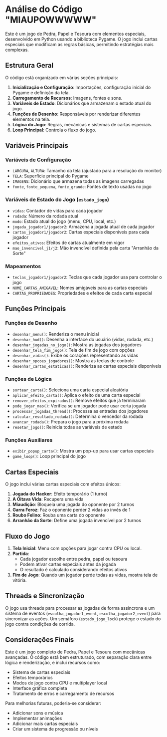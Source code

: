# Análise do Código "MIAUPOWWWWW"

Este é um jogo de Pedra, Papel e Tesoura com elementos especiais, desenvolvido em Python usando a biblioteca Pygame. O jogo inclui cartas especiais que modificam as regras básicas, permitindo estratégias mais complexas.

## Estrutura Geral

O código está organizado em várias seções principais:

1. **Inicialização e Configuração**: Importações, configuração inicial do Pygame e definição da tela.
2. **Carregamento de Recursos**: Imagens, fontes e sons.
3. **Variáveis de Estado**: Dicionários que armazenam o estado atual do jogo.
4. **Funções de Desenho**: Responsáveis por renderizar diferentes elementos na tela.
5. **Lógica do Jogo**: Regras, mecânicas e sistemas de cartas especiais.
6. **Loop Principal**: Controla o fluxo do jogo.

## Variáveis Principais

### Variáveis de Configuração
- `LARGURA`, `ALTURA`: Tamanho da tela (ajustado para a resolução do monitor)
- `TELA`: Superfície principal do Pygame
- `IMAGENS`: Dicionário que armazena todas as imagens carregadas
- `fonte`, `fonte_pequena`, `fonte_grande`: Fontes de texto usadas no jogo

### Variáveis de Estado do Jogo (`estado_jogo`)
- `vidas`: Contador de vidas para cada jogador
- `rodada`: Número da rodada atual
- `modo`: Estado atual do jogo (menu, CPU, local, etc.)
- `jogada_jogador1/jogador2`: Armazena a jogada atual de cada jogador
- `cartas_jogador1/jogador2`: Cartas especiais disponíveis para cada jogador
- `efeitos_ativos`: Efeitos de cartas atualmente em vigor
- `mao_invencivel_j1/j2`: Mão invencível definida pela carta "Arranhão da Sorte"

### Mapeamentos
- `teclas_jogador1/jogador2`: Teclas que cada jogador usa para controlar o jogo
- `NOME_CARTAS_AMIGAVEL`: Nomes amigáveis para as cartas especiais
- `CARTAS_PROPRIEDADES`: Propriedades e efeitos de cada carta especial

## Funções Principais

### Funções de Desenho
- `desenhar_menu()`: Renderiza o menu inicial
- `desenhar_hud()`: Desenha a interface do usuário (vidas, rodada, etc.)
- `desenhar_jogadas_no_jogo()`: Mostra as jogadas dos jogadores
- `desenhar_tela_fim_jogo()`: Tela de fim de jogo com opções
- `desenhar_vidas()`: Exibe os corações representando as vidas
- `desenhar_opcoes_jogadores()`: Mostra as teclas de controle
- `desenhar_cartas_estaticas()`: Renderiza as cartas especiais disponíveis

### Funções de Lógica
- `sortear_carta()`: Seleciona uma carta especial aleatória
- `aplicar_efeito_carta()`: Aplica o efeito de uma carta especial
- `remover_efeitos_expirados()`: Remove efeitos que já terminaram
- `pode_jogar_mao()`: Verifica se um jogador pode usar certa jogada
- `processar_jogadas_thread()`: Processa as entradas dos jogadores
- `calcular_resultado_rodada()`: Determina o vencedor da rodada
- `avancar_rodada()`: Prepara o jogo para a próxima rodada
- `resetar_jogo()`: Reinicia todas as variáveis de estado

### Funções Auxiliares
- `exibir_popup_carta()`: Mostra um pop-up para usar cartas especiais
- `game_loop()`: Loop principal do jogo

## Cartas Especiais

O jogo inclui várias cartas especiais com efeitos únicos:

1. **Jogada do Hacker**: Efeito temporário (1 turno)
2. **A Oitava Vida**: Recupera uma vida
3. **Miaudição**: Bloqueia uma jogada do oponente por 2 turnos
4. **Garra Feroz**: Faz o oponente perder 2 vidas ao invés de 1
5. **Roubo Felino**: Rouba uma carta do oponente
6. **Arranhão da Sorte**: Define uma jogada invencível por 2 turnos

## Fluxo do Jogo

1. **Tela Inicial**: Menu com opções para jogar contra CPU ou local.
2. **Partida**: 
   - Cada jogador escolhe entre pedra, papel ou tesoura
   - Podem ativar cartas especiais antes da jogada
   - O resultado é calculado considerando efeitos ativos
3. **Fim de Jogo**: Quando um jogador perde todas as vidas, mostra tela de vitória.

## Threads e Sincronização

O jogo usa threads para processar as jogadas de forma assíncrona e um sistema de eventos (`escolha_jogador1_event`, `escolha_jogador2_event`) para sincronizar as ações. Um semáforo (`estado_jogo_lock`) protege o estado do jogo contra condições de corrida.

## Considerações Finais

Este é um jogo completo de Pedra, Papel e Tesoura com mecânicas avançadas. O código está bem estruturado, com separação clara entre lógica e renderização, e inclui recursos como:
- Sistema de cartas especiais
- Efeitos temporários
- Modos de jogo contra CPU e multiplayer local
- Interface gráfica completa
- Tratamento de erros e carregamento de recursos

Para melhorias futuras, poderia-se considerar:
- Adicionar sons e música
- Implementar animações
- Adicionar mais cartas especiais
- Criar um sistema de progressão ou níveis
